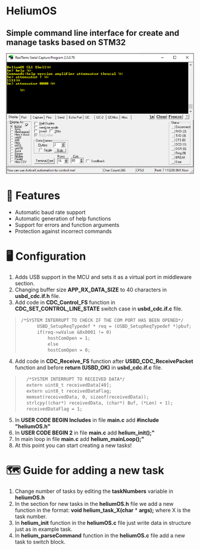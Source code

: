 
# HeliumOS


## Simple command line interface for create and manage tasks based on STM32

![HeliumOS](https://raw.githubusercontent.com/SimpleMethod/HeliumOS/master/Images/heliumOS.png)

# 🚀  Features

- Automatic baud rate support
- Automatic generation of help functions 
- Support for errors and function arguments
- Protection against incorrect commands

# 🖥️ Configuration
1. Adds USB support in the MCU and sets it as a virtual port in middleware section.
2. Changing buffer size **APP_RX_DATA_SIZE** to 40 characters in **usbd_cdc.if.h** file.
3. Add code in **CDC_Control_FS** function in **CDC_SET_CONTROL_LINE_STATE** switch case in **usbd_cdc.if.c** file.

>     /*SYSTEM INTERRUPT TO CHECK IF THE COM PORT HAS BEEN OPENED*/
>         	USBD_SetupReqTypedef * req = (USBD_SetupReqTypedef *)pbuf;
>         	if(req->wValue &0x0001 != 0)
>         		hostComOpen = 1;
>         		else
>         		hostComOpen = 0;

4. Add code in **CDC_Receive_FS** function after **USBD_CDC_ReceivePacket** function  and before **return (USBD_OK)** in  **usbd_cdc.if.c** file.

>       /*SYSTEM INTERRUPT TO RECEIVED DATA*/
>       extern uint8_t receivedData[40];
>       extern uint8_t receivedDataFlag;
>       memset(receivedData, 0, sizeof(receivedData));
>       strlcpy((char*) receivedData, (char*) Buf, (*Len) + 1);
>       receivedDataFlag = 1;
5. In **USER CODE BEGIN Includes** in file **main.c**  add **#include "heliumOS.h"**
6. In **USER CODE BEGIN 2** in file **main.c**  add **helium_init();"**
7. In main loop in file **main.c**  add **helium_mainLoop();"**
8. At this point you can start creating a new tasks!
# 🗺️  Guide for adding a new task

 1. Change number of tasks by editing the **taskNumbers** variable in **heliumOS.h**
 2. In the section for new tasks in the **heliumOS.h** file we add a new function in the format:
**void helium_task_X(char** * **args);**  where X is the task number.
 3. In **helium_init** function in the **heliumOS.c** file just write data in structure just as in example task. 
 4.  In **helium_parseCommand** function in the **heliumOS.c** file add a new task to switch block.
